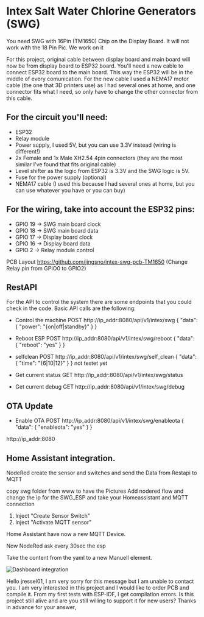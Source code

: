 # Intex Salt Water Chlorine Generators (SWG) 

You need SWG with 16Pin (TM1650) Chip on the Display Board. It will not work with the 18 Pin Pic. We work on it

For this project, original cable between display board and main board will now be from display board to ESP32 board. You'll need a new cable to connect ESP32 board to the main board. This way the ESP32 will be in the middle of every comunication. For the new cable I used a NEMA17 motor cable (the one that 3D printers use) as I had several ones at home, and one connector fits what I need, so only have to change the other connector from this cable.

## For the circuit you'll need:

- ESP32
- Relay module
- Power supply, I used 5V, but you can use 3.3V instead (wiring is different!)
- 2x Female and 1x Male XH2.54 4pin connectors (they are the most similar I've found that fits original cable)
- Level shifter as the logic from ESP32 is 3.3V and the SWG logic is 5V.
- Fuse for the power supply (optional)
- NEMA17 cable (I used this because I had several ones at home, but you can use whatever you have or you can buy)

## For the wiring, take into account the ESP32 pins:

- GPIO 19 -> SWG main board clock
- GPIO 18 -> SWG main board data
- GPIO 17 -> Display board clock
- GPIO 16 -> Display board data
- GPIO 2 -> Relay module control

PCB Layout https://github.com/jingsno/intex-swg-pcb-TM1650 (Change Relay pin from GPIO0 to GPIO2)

## RestAPI

For the API to control the system there are some endpoints that you could check in the code.
Basic API calls are the following:
- Control the machine
POST http://ip_addr:8080/api/v1/intex/swg
{
"data": {
"power": "{on|off|standby}"
}
}

- Reboot ESP
POST http://ip_addr:8080/api/v1/intex/swg/reboot
{
"data": {
"reboot": "yes"
}
}

- selfclean
POST http://ip_addr:8080/api/v1/intex/swg/self_clean
{
"data": {
"time": "{6|10|12}"
}
}
not testet yet

- Get current status
GET http://ip_addr:8080/api/v1/intex/swg/status

- Get current debug
GET http://ip_addr:8080/api/v1/intex/swg/debug

## OTA Update

- Enable OTA
POST http://ip_addr:8080/api/v1/intex/swg/enableota
{
"data": {
"enableota": "yes"
}
}

http://ip_addr:8080

## Home Assistant integration.

NodeRed create the sensor and switches and send the Data from Restapi to MQTT

copy swg folder from www to have the Pictures
Add nodered flow and change the ip for the SWG_ESP and take your Homeassistant and MQTT connection

1. Inject "Create Sensor Switch"
2. Inject "Activate MQTT sensor"

Home Assistant have now a new MQTT Device.

Now NodeRed ask every 30sec the esp


Take the content from the yaml to a new Manuell element.

![Dashboard integration](https://github.com/jressel01/intex-swg-iot/blob/919abdecc5d5e0c60420e988dabc0ae782009515/Home%20Assistant%20integration/Dashboard%20Sample.JPG)


Hello jressel01, I am very sorry for this message but I am unable to contact you. I am very interested in this project and I would like to order PCB and compile it. From my first tests with ESP-IDF, I get compilation errors. Is this project still alive and are you still willing to support it for new users?
Thanks in advance for your answer,
